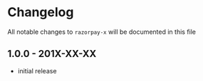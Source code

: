# Changelog

All notable changes to `razorpay-x` will be documented in this file

## 1.0.0 - 201X-XX-XX

- initial release
